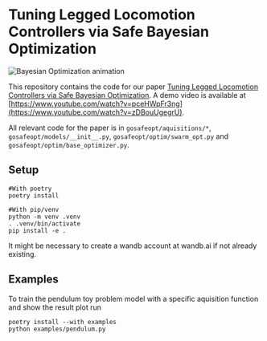 # Tuning Legged Locomotion Controllers via Safe Bayesian Optimization

![Bayesian Optimization animation](/doc/animation.gif?raw=true "Bayesian optimization animation")

This repository contains the code for our paper [Tuning Legged Locomotion Controllers via Safe Bayesian Optimization](https://arxiv.org/abs/2306.07092). A demo video is available at [https://www.youtube.com/watch?v=pceHWpFr3ng](https://www.youtube.com/watch?v=zDBouUgegrU).

All relevant code for the paper is in `gosafeopt/aquisitions/*`, `gosafeopt/models/__init__.py`, `gosafeopt/optim/swarm_opt.py` and `gosafeopt/optim/base_optimizer.py`.

## Setup

```
#With poetry
poetry install

#With pip/venv
python -m venv .venv
. .venv/bin/activate
pip install -e .
```

It might be necessary to create a wandb account at wandb.ai if not already existing.

## Examples

To train the pendulum toy problem model with a specific aquisition function and show the result plot run

```
poetry install --with examples
python examples/pendulum.py
```
